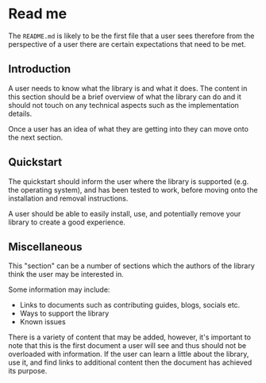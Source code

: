 # Read me

The `README.md` is likely to be the first file that a user sees therefore from the perspective of a user there are certain expectations that need to be met.

## Introduction

A user needs to know what the library is and what it does. The content in this section should be a brief overview of what the library can do and it should not touch on any technical aspects such as the implementation details.

Once a user has an idea of what they are getting into they can move onto the next section.

## Quickstart

The quickstart should inform the user where the library is supported (e.g. the operating system), and has been tested to work, before moving onto the installation and removal instructions.

A user should be able to easily install, use, and potentially remove your library to create a good experience.

## Miscellaneous

This "section" can be a number of sections which the authors of the library think the user may be interested in.

Some information may include:

- Links to documents such as contributing guides, blogs, socials etc.
- Ways to support the library
- Known issues

There is a variety of content that may be added, however, it's important to note that this is the first document a user will see and thus should not be overloaded with information. If the user can learn a little about the library, use it, and find links to additional content then the document has achieved its purpose.
